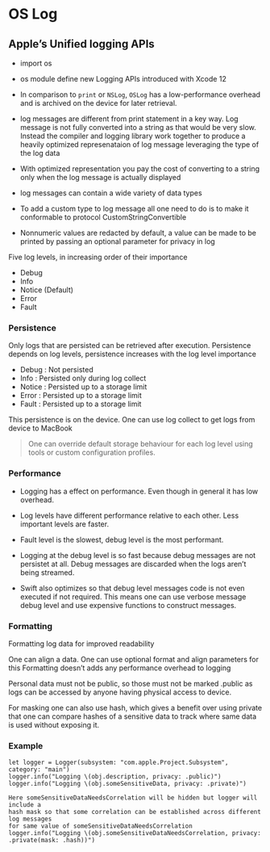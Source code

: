 #  OS Log

## Apple’s Unified logging APIs

- import os

- os module define new Logging APIs introduced with Xcode 12

- In comparison to `print` or `NSLog`, `OSLog` has a low-performance overhead and is 
archived on the device for later retrieval.

- log messages are different from print statement in a key way. Log message is not 
fully converted into a string as that would be very slow. Instead the compiler 
and logging library work together to produce a heavily optimized represenataion 
of log message leveraging the type of the log data

- With optimized representation you pay the cost of converting to a string only 
when the log message is actually displayed

- log messages can contain a wide variety of data types

- To add a custom type to log message all one need to do is to make it conformable 
to protocol CustomStringConvertible

- Nonnumeric values are redacted by default, a value can be made to be printed by 
passing an optional parameter for privacy in log

Five log levels, in increasing order of their importance
- Debug
- Info
- Notice (Default)
- Error
- Fault

### Persistence

Only logs that are persisted can be retrieved after execution.
Persistence depends on log levels, persistence increases with the log level importance

- Debug : Not persisted
- Info : Persisted only during log collect
- Notice : Persisted up to a storage limit
- Error : Persisted up to a storage limit
- Fault : Persisted up to a storage limit

This persistence is on the device. One can use log collect to get logs from device 
to MacBook

> One can override default storage behaviour for each log level using tools or custom
configuration profiles.

### Performance

- Logging has a effect on performance. Even though in general it has low overhead.

- Log levels have different performance relative to each other. Less important levels are faster.

- Fault level is the slowest, debug level is the most performant. 

- Logging at the debug level is so fast because debug messages are not persistet 
at all. Debug messages are discarded when the logs aren’t being streamed. 

- Swift also optimizes so that debug level messages code is not even executed if 
not required. This means one can use verbose message debug level and use expensive 
functions to construct messages.

### Formatting

Formatting log data for improved readability

One can align a data. One can use optional format and align parameters for this
Formatting doesn’t adds any performance overhead to logging

Personal data must not be public, so those must not be marked .public as logs 
can be accessed by anyone having physical access to device.

For masking one can also use hash, which gives a benefit over using private that 
one can compare hashes of a sensitive data to track where same data is used without 
exposing it.

### Example

```
let logger = Logger(subsystem: "com.apple.Project.Subsystem", category: "main")
logger.info("Logging \(obj.description, privacy: .public)")
logger.info("Logging \(obj.someSensitiveData, privacy: .private)")

Here someSensitiveDataNeedsCorrelation will be hidden but logger will include a
hash mask so that some correlation can be established across different log messages 
for same value of someSensitiveDataNeedsCorrelation
logger.info("Logging \(obj.someSensitiveDataNeedsCorrelation, privacy: .private(mask: .hash))")
```
